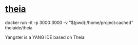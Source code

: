 [theia](https://theia-ide.org/)
===============================



docker run -it -p 3000:3000 -v "$(pwd):/home/project:cached" theiaide/theia


Yangster is a YANG IDE based on Theia  
